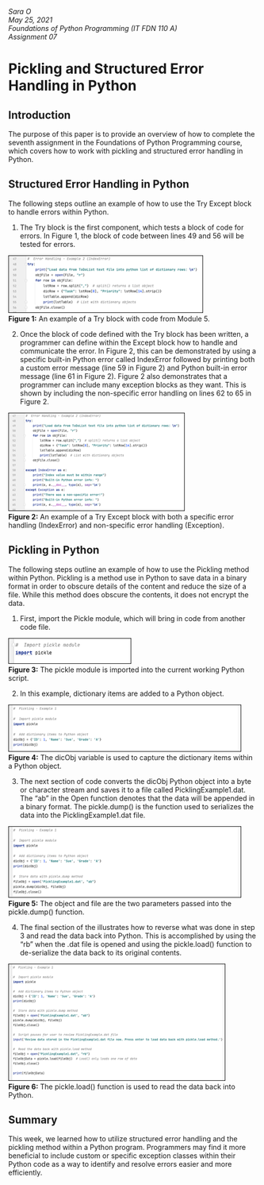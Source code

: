 *Sara O*  
*May 25, 2021*  
*Foundations of Python Programming (IT FDN 110 A)*  
*Assignment 07*

# Pickling and Structured Error Handling in Python

## Introduction
The purpose of this paper is to provide an overview of how to complete the seventh assignment in the Foundations of Python Programming course, which covers how to work with pickling and structured error handling in Python.

## Structured Error Handling in Python
The following steps outline an example of how to use the Try Except block to handle errors within Python.

1)	The Try block is the first component, which tests a block of code for errors. In Figure 1, the block of code between lines 49 and 56 will be tested for errors. 

![**Figure 1:** An example of a Try block with code from Module 5.](/docs/Assignment07_Figure1.png "**Figure 1:** An example of a Try block with code from Module 5.")  
**Figure 1:** An example of a Try block with code from Module 5.

2)	Once the block of code defined with the Try block has been written, a programmer can define within the Except block how to handle and communicate the error. In Figure 2, this can be demonstrated by using a specific built-in Python error called IndexError followed by printing both a custom error message (line 59 in Figure 2) and Python built-in error message (line 61 in Figure 2). Figure 2 also demonstrates that a programmer can include many exception blocks as they want. This is shown by including the non-specific error handling on lines 62 to 65 in Figure 2.

![**Figure 2:** An example of a Try Except block with both a specific error handling (IndexError) and non-specific error handling (Exception).](https://github.com/sarao3/IntroToProg-Python-Mod07/blob/main/docs/Assignment07_Figure2.png "**Figure 2:** An example of a Try Except block with both a specific error handling (IndexError) and non-specific error handling (Exception).")  
**Figure 2:** An example of a Try Except block with both a specific error handling (IndexError) and non-specific error handling (Exception). 

## Pickling in Python
The following steps outline an example of how to use the Pickling method within Python. Pickling is a method use in Python to save data in a binary format in order to obscure details of the content and reduce the size of a file. While this method does obscure the contents, it does not encrypt the data.

1)	First, import the Pickle module, which will bring in code from another code file.

![The pickle module is imported into the current working Python script.](https://github.com/sarao3/IntroToProg-Python-Mod07/blob/main/docs/Assignment07_Figure3.png "**Figure 3:** The pickle module is imported into the current working Python script.")  
**Figure 3:** The pickle module is imported into the current working Python script.  

2)	In this example, dictionary items are added to a Python object.

![The dicObj variable is used to capture the dictionary items within a Python object.](https://github.com/sarao3/IntroToProg-Python-Mod07/blob/main/docs/Assignment07_Figure4.png "**Figure 4:** The dicObj variable is used to capture the dictionary items within a Python object.")  
**Figure 4:** The dicObj variable is used to capture the dictionary items within a Python object.

3)	The next section of code converts the dicObj Python object into a byte or character stream and saves it to a file called PicklingExample1.dat. The “ab” in the Open function denotes that the data will be appended in a binary format. The pickle.dump() is the function used to serializes the data into the PicklingExample1.dat file.

![The object and file are the two parameters passed into the pickle.dump() function.](https://github.com/sarao3/IntroToProg-Python-Mod07/blob/main/docs/Assignment07_Figure5.png "**Figure 5:** The object and file are the two parameters passed into the pickle.dump() function.")  
**Figure 5:** The object and file are the two parameters passed into the pickle.dump() function.

4)	The final section of the illustrates how to reverse what was done in step 3 and read the data back into Python. This is accomplished by using the “rb” when the .dat file is opened and using the pickle.load() function to de-serialize the data back to its original contents. 

![The pickle.load() function is used to read the data back into Python.](https://github.com/sarao3/IntroToProg-Python-Mod07/blob/main/docs/Assignment07_Figure6.png "**Figure 6:** The pickle.load() function is used to read the data back into Python.")  
**Figure 6:** The pickle.load() function is used to read the data back into Python.

## Summary
This week, we learned how to utilize structured error handling and the pickling method within a Python program. Programmers may find it more beneficial to include custom or specific exception classes within their Python code as a way to identify and resolve errors easier and more efficiently.
